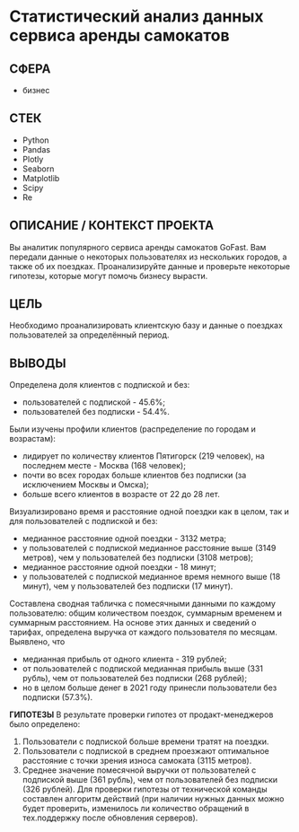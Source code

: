 # Статистический анализ данных сервиса аренды самокатов

## СФЕРА
- бизнес

## СТЕК
- Python
- Pandas
- Plotly
- Seaborn
- Matplotlib
- Scipy
- Re

## ОПИСАНИЕ / КОНТЕКСТ ПРОЕКТА
Вы аналитик популярного сервиса аренды самокатов GoFast. Вам передали данные о некоторых пользователях из нескольких городов, а также об их поездках. Проанализируйте данные и проверьте некоторые гипотезы, которые могут помочь бизнесу вырасти.

## ЦЕЛЬ
Необходимо проанализировать клиентскую базу и данные о поездках пользователей за определённый период.

## ВЫВОДЫ
Определена доля клиентов с подпиской и без:
- пользователей с подпиской - 45.6%;
- пользователей без подписки - 54.4%.

Были изучены профили клиентов (распределение по городам и возрастам):
- лидирует по количеству клиентов Пятигорск (219 человек), на последнем месте - Москва (168 человек);
- почти во всех городах больше клиентов без подписки (за исключением Москвы и Омска);
- больше всего клиентов в возрасте от 22 до 28 лет.

Визуализировано время и расстояние одной поездки как в целом, так и для пользователей с подпиской и без:
- медианное расстояние одной поездки - 3132 метра;
- у пользователей с подпиской медианное расстояние выше (3149 метров), чем у пользователей без подписки (3108 метров);
- медианное расстояние одной поездки - 18 минут;
- у пользователей с подпиской медианное время немного выше (18 минут), чем у пользователей без подписки (17 минут).

Составлена сводная табличка с помесячными данными по каждому пользователю: общим количеством поездок, суммарным временем и суммарным расстоянием. На основе этих данных и сведений о тарифах, определена выручка от каждого пользователя по месяцам. Выявлено, что
- медианная прибыль от одного клиента - 319 рублей;
- от пользователей с подпиской медианная прибыль выше (331 рубль), чем от пользователей без подписки (268 рублей);
- но в целом больше денег в 2021 году принесли пользователи без подписки (57.3%).

__ГИПОТЕЗЫ__
В результате проверки гипотез от продакт-менеджеров было определено:

1. Пользователи с подпиской больше времени тратят на поездки.
2. Пользователи с подпиской в среднем проезжают оптимальное расстояние с точки зрения износа самоката (3115 метров).
3. Среднее значение помесячной выручки от пользователей с подпиской выше (361 рубль), чем от пользователей без подписки (326 рублей).
Для проверки гипотезы от технической команды составлен алгоритм действий (при наличии нужных данных можно будет проверить, изменилось ли количество обращений в тех.поддержку после обновления серверов).
